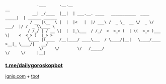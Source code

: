 ```
              .___      .__.__                                          __                 
            __| _/____  |__|  | ___.__. ____   ___________  ____  _____|  | ______ ______  
           / __ |\__  \ |  |  |<   |  |/ ___\ /  _ \_  __ \/  _ \/  ___/  |/ /  _ \\____ \ 
          / /_/ | / __ \|  |  |_\___  / /_/  >  <_> )  | \(  <_> )___ \|    <  <_> )  |_> >
          \____ |(____  /__|____/ ____\___  / \____/|__|   \____/____  >__|_ \____/|   __/ 
               \/     \/        \/   /_____/                         \/     \/     |__|   
```
### [t.me/dailygoroskopbot](https://t.me/dailygoroskopbot) 
[ignio.com](https://ignio.com) + [tbot](https://github.com/yanzay/tbot) <br />
